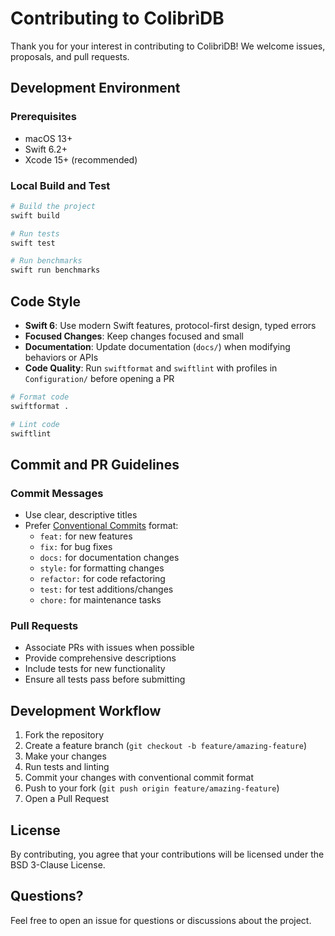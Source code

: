 # Contributing to ColibrìDB

Thank you for your interest in contributing to ColibrìDB! We welcome issues, proposals, and pull requests.

## Development Environment

### Prerequisites
- macOS 13+
- Swift 6.2+
- Xcode 15+ (recommended)

### Local Build and Test

```bash
# Build the project
swift build

# Run tests
swift test

# Run benchmarks
swift run benchmarks
```

## Code Style

- **Swift 6**: Use modern Swift features, protocol-first design, typed errors
- **Focused Changes**: Keep changes focused and small
- **Documentation**: Update documentation (`docs/`) when modifying behaviors or APIs
- **Code Quality**: Run `swiftformat` and `swiftlint` with profiles in `Configuration/` before opening a PR

```bash
# Format code
swiftformat .

# Lint code
swiftlint
```

## Commit and PR Guidelines

### Commit Messages
- Use clear, descriptive titles
- Prefer [Conventional Commits](https://www.conventionalcommits.org/) format:
  - `feat:` for new features
  - `fix:` for bug fixes
  - `docs:` for documentation changes
  - `style:` for formatting changes
  - `refactor:` for code refactoring
  - `test:` for test additions/changes
  - `chore:` for maintenance tasks

### Pull Requests
- Associate PRs with issues when possible
- Provide comprehensive descriptions
- Include tests for new functionality
- Ensure all tests pass before submitting

## Development Workflow

1. Fork the repository
2. Create a feature branch (`git checkout -b feature/amazing-feature`)
3. Make your changes
4. Run tests and linting
5. Commit your changes with conventional commit format
6. Push to your fork (`git push origin feature/amazing-feature`)
7. Open a Pull Request

## License

By contributing, you agree that your contributions will be licensed under the BSD 3-Clause License.

## Questions?

Feel free to open an issue for questions or discussions about the project.

